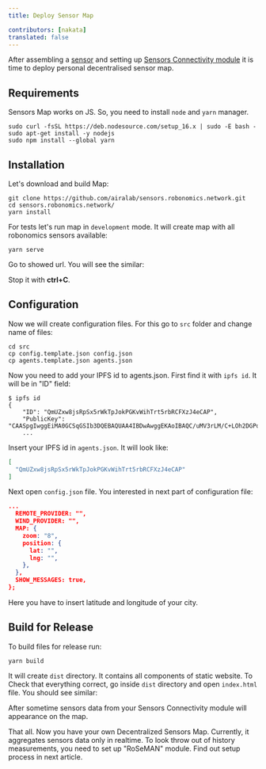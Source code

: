 ```yaml
---
title: Deploy Sensor Map

contributors: [nakata]
translated: false
---
```


After assembling a [sensor](/docs/sensor-hardware/) and setting up [Sensors Connectivity module](/docs/sensors-connectivity-setup/)
it is time to deploy personal decentralised sensor map.

## Requirements 

Sensors Map works on JS. So, you need to install `node` and `yarn` manager.

```shell
sudo curl -fsSL https://deb.nodesource.com/setup_16.x | sudo -E bash -
sudo apt-get install -y nodejs
sudo npm install --global yarn
```

## Installation

Let's download and build Map:

```shell
git clone https://github.com/airalab/sensors.robonomics.network.git
cd sensors.robonomics.network/
yarn install
```

For tests let's run map in `development` mode. It will create map with all robonomics sensors available:

```shell
yarn serve
```

Go to showed url. You will see the similar:

<robo-wiki-picture src="sensors-connectivity/robonomics_map.jpg"/>

Stop it with **ctrl+C**.

## Configuration

Now we will create configuration files. For this go to `src` folder and change name of files:

```shell
cd src 
cp config.template.json config.json
cp agents.template.json agents.json
```

Now you need to add your IPFS id to agents.json. First find it with `ipfs id`. It will be in "ID" field:

```shell
$ ipfs id
{
	"ID": "QmUZxw8jsRpSx5rWkTpJokPGKvWihTrt5rbRCFXzJ4eCAP",
	"PublicKey": "CAASpgIwggEiMA0GCSqGSIb3DQEBAQUAA4IBDwAwggEKAoIBAQC/uMV3rLM/C+LOh2DGPo3chr+VM+vyYMKi...
    ...
```
 
Insert your IPFS id in `agents.json`. It will look like:

```json
[
  "QmUZxw8jsRpSx5rWkTpJokPGKvWihTrt5rbRCFXzJ4eCAP"
]
```

Next open `config.json` file. You interested in next part of configuration file:

```json
...
  REMOTE_PROVIDER: "",
  WIND_PROVIDER: "",
  MAP: {
    zoom: "8",
    position: {
      lat: "",
      lng: "",
    },
  },
  SHOW_MESSAGES: true,
};
```

Here you have to insert latitude and longitude of your city.        

## Build for Release

To build files for release run:
```shell
yarn build
```

It will create `dist` directory. It contains all components of static website. To Check that everything correct,
go inside `dist` directory and open `index.html` file. You should see similar:

<robo-wiki-picture src="sensors-connectivity/local_map.jpg"/>

After sometime sensors data from your Sensors Connectivity module will appearance on the map.

 That all. Now you have your own Decentralized Sensors Map. Currently, it aggregates sensors data only in realtime. 
 To look throw out of history measurements, you need to set up "RoSeMAN" module. Find out setup process in next article.